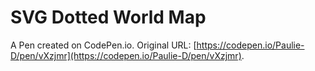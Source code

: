 # SVG Dotted World Map

A Pen created on CodePen.io. Original URL: [https://codepen.io/Paulie-D/pen/vXzjmr](https://codepen.io/Paulie-D/pen/vXzjmr).

